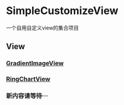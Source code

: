 # SimpleCustomizeView
一个自用自定义view的集合项目

## View
### [GradientImageView](https://github.com/HStanN/SimpleCustomizeView/blob/master/GradientImageView.md)
### [RingChartView](https://github.com/HStanN/SimpleCustomizeView/blob/master/RingChartView.md)
 
### 新内容请等待···

